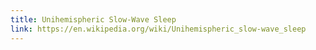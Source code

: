 ```yaml
---
title: Unihemispheric Slow-Wave Sleep
link: https://en.wikipedia.org/wiki/Unihemispheric_slow-wave_sleep
---
```

